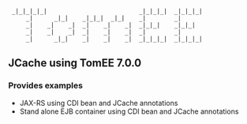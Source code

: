 ```
 _|_|_|_|_|                          _|_|_|_|  _|_|_|_|  
     _|      _|_|    _|_|_|  _|_|    _|        _|        
     _|    _|    _|  _|    _|    _|  _|_|_|    _|_|_|    
     _|    _|    _|  _|    _|    _|  _|        _|        
     _|      _|_|    _|    _|    _|  _|_|_|_|  _|_|_|_|  
```

## JCache using TomEE 7.0.0

### Provides examples
* JAX-RS using CDI bean and JCache annotations
* Stand alone EJB container using CDI bean and JCache annotations